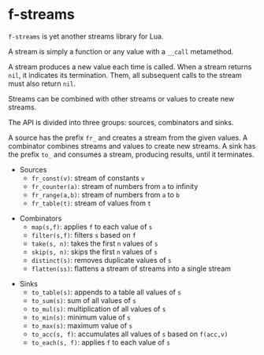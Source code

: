 # f-streams

`f-streams` is yet another streams library for Lua.

A stream is simply a function or any value with a `__call` metamethod.

A stream produces a new value each time is called.
When a stream returns `nil`, it indicates its termination.
Them, all subsequent calls to the stream must also return `nil`.

Streams can be combined with other streams or values to create new streams.

The API is divided into three groups: sources, combinators and sinks.

A source has the prefix `fr_` and creates a stream from the given values.
A combinator combines streams and values to create new streams.
A sink has the prefix `to_` and consumes a stream, producing results, until it
terminates.

- Sources
    - `fr_const(v)`:    stream of constants `v`
    - `fr_counter(a)`:  stream of numbers from `a` to infinity
    - `fr_range(a,b)`:  stream of numbers from `a` to `b`
    - `fr_table(t)`:    stream of values from `t`

<!--
    - `fr_value(v)`:    stream of a single value `v`
-->

- Combinators
    - `map(s,f)`:       applies `f` to each value of `s`
    - `filter(s,f)`:    filters `s` based on `f`
    - `take(s, n)`:     takes the first `n` values of `s`
    - `skip(s, n)`:     skips the first `n` values of `s`
    - `distinct(s)`:    removes duplicate values of `s`
    - `flatten(ss)`:    flattens a stream of streams into a single stream

<!--
- `zip(s1, s2)`: combines two streams `s1` and `s2` into a single stream
- `concat(s1, s2)`: concatenates two streams `s1` and `s2` into a single stream
- `cycle(s)`: repeats the stream `s` infinitely
- `drop_while(s, f)`: drops values from the stream `s` while the function `f` is true
- `take_while(s, f)`: takes values from the stream `s` while the function `f` is true
- `partition(s, f)`: partitions the stream `s` into two or more streams based on the function `f`
-->

- Sinks
    - `to_table(s)`:    appends to a table all values of `s`
    - `to_sum(s)`:      sum of all values of `s`
    - `to_mul(s)`:      multiplication of all values of `s`
    - `to_min(s)`:      minimum value of `s`
    - `to_max(s)`:      maximum value of `s`
    - `to_acc(s, f)`:   accumulates all values of `s` based on `f(acc,v)`
    - `to_each(s, f)`:  applies `f` to each value of `s`

<!--
    - only if as it goes...
    - `to_sorted(s)`: collects the values of the stream `s` into a sorted table
--
